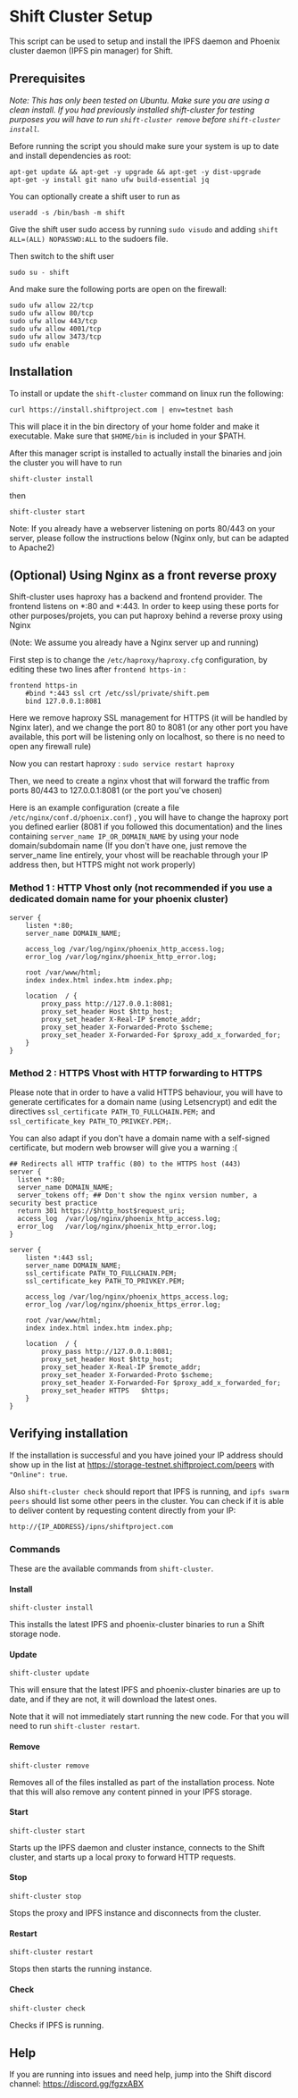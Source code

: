 # Shift Cluster Setup

This script can be used to setup and install the IPFS daemon and Phoenix cluster daemon (IPFS pin manager) for Shift.

## Prerequisites

*Note: This has only been tested on Ubuntu. Make sure you are using a clean install. If you had previously installed shift-cluster for testing purposes you will have to run `shift-cluster remove` before `shift-cluster install`.*

Before running the script you should make sure your system is up to date and install dependencies as root:

```
apt-get update && apt-get -y upgrade && apt-get -y dist-upgrade
apt-get -y install git nano ufw build-essential jq
```

You can optionally create a shift user to run as

```
useradd -s /bin/bash -m shift
```

Give the shift user sudo access by running `sudo visudo` and adding `shift ALL=(ALL) NOPASSWD:ALL` to the sudoers file.

Then switch to the shift user

```
sudo su - shift
```

And make sure the following ports are open on the firewall:

```
sudo ufw allow 22/tcp
sudo ufw allow 80/tcp
sudo ufw allow 443/tcp
sudo ufw allow 4001/tcp
sudo ufw allow 3473/tcp
sudo ufw enable
```

## Installation

To install or update the `shift-cluster` command on linux run the following:

```
curl https://install.shiftproject.com | env=testnet bash
```

This will place it in the bin directory of your home folder and make it executable. Make sure that `$HOME/bin` is included in your $PATH.

After this manager script is installed to actually install the binaries and join the cluster you will have to run

```
shift-cluster install
```

then

```
shift-cluster start
```

Note: If you already have a webserver listening on ports 80/443 on your server, please follow the instructions below (Nginx only, but can be adapted to Apache2)

## (Optional) Using Nginx as a front reverse proxy

Shift-cluster uses haproxy has a backend and frontend provider. The frontend listens on *:80 and *:443. In order to keep using these ports for other purposes/projets, you can put haproxy behind a reverse proxy using Nginx

(Note: We assume you already have a Nginx server up and running)

First step is to change the `/etc/haproxy/haproxy.cfg` configuration, by editing these two lines after `frontend https-in` :

```
frontend https-in
    #bind *:443 ssl crt /etc/ssl/private/shift.pem
    bind 127.0.0.1:8081
```

Here we remove haproxy SSL management for HTTPS (it will be handled by Nginx later), and we change the port 80 to 8081 (or any other port you have available, this port will be listening only on localhost, so there is no need to open any firewall rule)

Now you can restart haproxy : `sudo service restart haproxy`

Then, we need to create a nginx vhost that will forward the traffic from ports 80/443 to 127.0.0.1:8081 (or the port you've chosen)

Here is an example configuration (create a file `/etc/nginx/conf.d/phoenix.conf`) , you will have to change the haproxy port you defined earlier (8081 if you followed this documentation) and the lines containing `server_name IP_OR_DOMAIN_NAME` by using your node domain/subdomain name (If you don't have one, just remove the server_name line entirely, your vhost will be reachable through your IP address then, but HTTPS might not work properly)

### Method 1 : HTTP Vhost only (not recommended if you use a dedicated domain name for your phoenix cluster)

```
server {
    listen *:80;
    server_name DOMAIN_NAME;

    access_log /var/log/nginx/phoenix_http_access.log;
    error_log /var/log/nginx/phoenix_http_error.log;

    root /var/www/html;
    index index.html index.htm index.php;

    location  / {
        proxy_pass http://127.0.0.1:8081;
        proxy_set_header Host $http_host;
        proxy_set_header X-Real-IP $remote_addr;
        proxy_set_header X-Forwarded-Proto $scheme;
        proxy_set_header X-Forwarded-For $proxy_add_x_forwarded_for;
    }
}
```


### Method 2 : HTTPS Vhost with HTTP forwarding to HTTPS

Please note that in order to have a valid HTTPS behaviour, you will have to generate certificates for a domain name (using Letsencrypt) and edit the directives `ssl_certificate PATH_TO_FULLCHAIN.PEM;` and `ssl_certificate_key PATH_TO_PRIVKEY.PEM;`.

You can also adapt if you don't have a domain name with a self-signed certificate, but modern web browser will give you a warning :(

```
## Redirects all HTTP traffic (80) to the HTTPS host (443)
server {
  listen *:80;
  server_name DOMAIN_NAME;
  server_tokens off; ## Don't show the nginx version number, a security best practice
  return 301 https://$http_host$request_uri;
  access_log  /var/log/nginx/phoenix_http_access.log;
  error_log   /var/log/nginx/phoenix_http_error.log;
}

server {
    listen *:443 ssl;
    server_name DOMAIN_NAME;
    ssl_certificate PATH_TO_FULLCHAIN.PEM;
    ssl_certificate_key PATH_TO_PRIVKEY.PEM;

    access_log /var/log/nginx/phoenix_https_access.log;
    error_log /var/log/nginx/phoenix_https_error.log;

    root /var/www/html;
    index index.html index.htm index.php;

    location  / {
        proxy_pass http://127.0.0.1:8081;
        proxy_set_header Host $http_host;
        proxy_set_header X-Real-IP $remote_addr;
        proxy_set_header X-Forwarded-Proto $scheme;
        proxy_set_header X-Forwarded-For $proxy_add_x_forwarded_for;
        proxy_set_header HTTPS   $https;
    }
}
```

## Verifying installation

If the installation is successful and you have joined your IP address should show up in the list at https://storage-testnet.shiftproject.com/peers with `"Online": true`.

Also `shift-cluster check` should report that IPFS is running, and `ipfs swarm peers` should list some other peers in the cluster. You can check if it is able to deliver content by requesting content directly from your IP:

```
http://{IP_ADDRESS}/ipns/shiftproject.com
```

### Commands

These are the available commands from `shift-cluster`.

#### Install

```
shift-cluster install
```

This installs the latest IPFS and phoenix-cluster binaries to run a Shift storage node.

#### Update

```
shift-cluster update
```

This will ensure that the latest IPFS and phoenix-cluster binaries are up to date, and if they are not, it will download the latest ones.

Note that it will not immediately start running the new code. For that you will need to run `shift-cluster restart`.

#### Remove

```
shift-cluster remove
```

Removes all of the files installed as part of the installation process. Note that this will also remove any content pinned in your IPFS storage.

#### Start

```
shift-cluster start
```

Starts up the IPFS daemon and cluster instance, connects to the Shift cluster, and starts up a local proxy to forward HTTP requests.

#### Stop

```
shift-cluster stop
```

Stops the proxy and IPFS instance and disconnects from the cluster.

#### Restart

```
shift-cluster restart
```

Stops then starts the running instance.

#### Check

```
shift-cluster check
```

Checks if IPFS is running.

## Help

If you are running into issues and need help, jump into the Shift discord channel: https://discord.gg/fgzxABX
